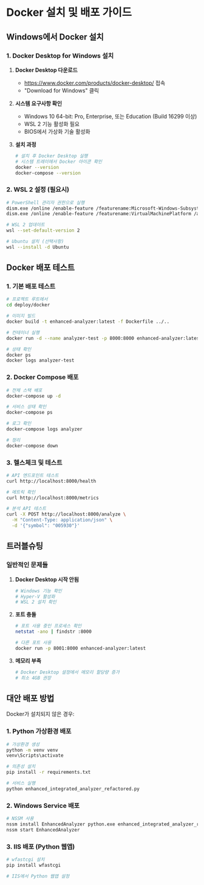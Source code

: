 # Docker 설치 및 배포 가이드

## Windows에서 Docker 설치

### 1. Docker Desktop for Windows 설치

1. **Docker Desktop 다운로드**
   - https://www.docker.com/products/docker-desktop/ 접속
   - "Download for Windows" 클릭

2. **시스템 요구사항 확인**
   - Windows 10 64-bit: Pro, Enterprise, 또는 Education (Build 16299 이상)
   - WSL 2 기능 활성화 필요
   - BIOS에서 가상화 기술 활성화

3. **설치 과정**
   ```bash
   # 설치 후 Docker Desktop 실행
   # 시스템 트레이에서 Docker 아이콘 확인
   docker --version
   docker-compose --version
   ```

### 2. WSL 2 설정 (필요시)

```bash
# PowerShell 관리자 권한으로 실행
dism.exe /online /enable-feature /featurename:Microsoft-Windows-Subsystem-Linux /all /norestart
dism.exe /online /enable-feature /featurename:VirtualMachinePlatform /all /norestart

# WSL 2 업데이트
wsl --set-default-version 2

# Ubuntu 설치 (선택사항)
wsl --install -d Ubuntu
```

## Docker 배포 테스트

### 1. 기본 배포 테스트

```bash
# 프로젝트 루트에서
cd deploy/docker

# 이미지 빌드
docker build -t enhanced-analyzer:latest -f Dockerfile ../..

# 컨테이너 실행
docker run -d --name analyzer-test -p 8000:8000 enhanced-analyzer:latest

# 상태 확인
docker ps
docker logs analyzer-test
```

### 2. Docker Compose 배포

```bash
# 전체 스택 배포
docker-compose up -d

# 서비스 상태 확인
docker-compose ps

# 로그 확인
docker-compose logs analyzer

# 정리
docker-compose down
```

### 3. 헬스체크 및 테스트

```bash
# API 엔드포인트 테스트
curl http://localhost:8000/health

# 메트릭 확인
curl http://localhost:8000/metrics

# 분석 API 테스트
curl -X POST http://localhost:8000/analyze \
  -H "Content-Type: application/json" \
  -d '{"symbol": "005930"}'
```

## 트러블슈팅

### 일반적인 문제들

1. **Docker Desktop 시작 안됨**
   ```bash
   # Windows 기능 확인
   # Hyper-V 활성화
   # WSL 2 설치 확인
   ```

2. **포트 충돌**
   ```bash
   # 포트 사용 중인 프로세스 확인
   netstat -ano | findstr :8000
   
   # 다른 포트 사용
   docker run -p 8001:8000 enhanced-analyzer:latest
   ```

3. **메모리 부족**
   ```bash
   # Docker Desktop 설정에서 메모리 할당량 증가
   # 최소 4GB 권장
   ```

## 대안 배포 방법

Docker가 설치되지 않은 경우:

### 1. Python 가상환경 배포
```bash
# 가상환경 생성
python -m venv venv
venv\Scripts\activate

# 의존성 설치
pip install -r requirements.txt

# 서비스 실행
python enhanced_integrated_analyzer_refactored.py
```

### 2. Windows Service 배포
```bash
# NSSM 사용
nssm install EnhancedAnalyzer python.exe enhanced_integrated_analyzer_refactored.py
nssm start EnhancedAnalyzer
```

### 3. IIS 배포 (Python 웹앱)
```bash
# wfastcgi 설치
pip install wfastcgi

# IIS에서 Python 웹앱 설정
```

